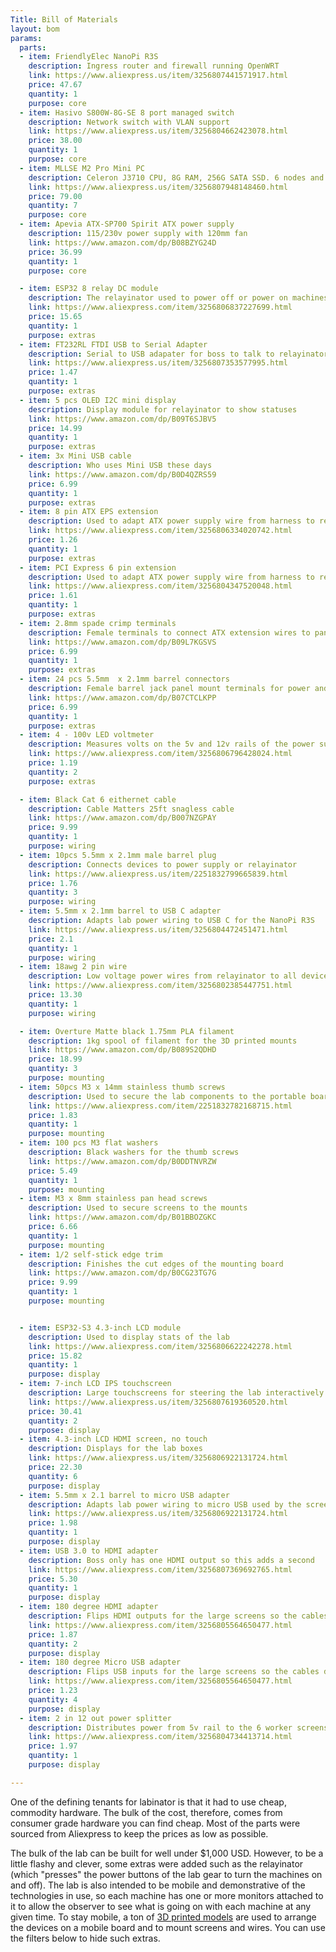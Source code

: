 ```yaml
---
Title: Bill of Materials
layout: bom
params:
  parts:
  - item: FriendlyElec NanoPi R3S
    description: Ingress router and firewall running OpenWRT
    link: https://www.aliexpress.us/item/3256807441571917.html
    price: 47.67
    quantity: 1
    purpose: core
  - item: Hasivo S800W-8G-SE 8 port managed switch
    description: Network switch with VLAN support
    link: https://www.aliexpress.us/item/3256804662423078.html
    price: 38.00
    quantity: 1
    purpose: core
  - item: MLLSE M2 Pro Mini PC
    description: Celeron J3710 CPU, 8G RAM, 256G SATA SSD. 6 nodes and 1 boss
    link: https://www.aliexpress.us/item/3256807948148460.html
    price: 79.00
    quantity: 7
    purpose: core
  - item: Apevia ATX-SP700 Spirit ATX power supply
    description: 115/230v power supply with 120mm fan
    link: https://www.amazon.com/dp/B08BZYG24D
    price: 36.99
    quantity: 1
    purpose: core

  - item: ESP32 8 relay DC module
    description: The relayinator used to power off or power on machines by triggering button presses
    link: https://www.aliexpress.com/item/3256806837227699.html
    price: 15.65
    quantity: 1
    purpose: extras
  - item: FT232RL FTDI USB to Serial Adapter
    description: Serial to USB adapater for boss to talk to relayinator
    link: https://www.aliexpress.us/item/3256807353577995.html
    price: 1.47
    quantity: 1
    purpose: extras
  - item: 5 pcs OLED I2C mini display
    description: Display module for relayinator to show statuses
    link: https://www.amazon.com/dp/B09T6SJBV5
    price: 14.99
    quantity: 1
    purpose: extras
  - item: 3x Mini USB cable
    description: Who uses Mini USB these days
    link: https://www.amazon.com/dp/B0D4QZRS59
    price: 6.99
    quantity: 1
    purpose: extras
  - item: 8 pin ATX EPS extension
    description: Used to adapt ATX power supply wire from harness to relayinator. Not needed if splicing directly from power supply.
    link: https://www.aliexpress.com/item/3256806334020742.html
    price: 1.26
    quantity: 1
    purpose: extras
  - item: PCI Express 6 pin extension
    description: Used to adapt ATX power supply wire from harness to relayinator. Not needed if splicing directly from power supply.
    link: https://www.aliexpress.com/item/3256804347520048.html
    price: 1.61
    quantity: 1
    purpose: extras
  - item: 2.8mm spade crimp terminals
    description: Female terminals to connect ATX extension wires to panel barrel jacks
    link: https://www.amazon.com/dp/B09L7KGSVS
    price: 6.99
    quantity: 1
    purpose: extras
  - item: 24 pcs 5.5mm  x 2.1mm barrel connectors
    description: Female barrel jack panel mount terminals for power and relays
    link: https://www.amazon.com/dp/B07CTCLKPP
    price: 6.99
    quantity: 1
    purpose: extras
  - item: 4 - 100v LED voltmeter
    description: Measures volts on the 5v and 12v rails of the power supply
    link: https://www.aliexpress.com/item/3256806796428024.html
    price: 1.19
    quantity: 2
    purpose: extras

  - item: Black Cat 6 eithernet cable
    description: Cable Matters 25ft snagless cable
    link: https://www.amazon.com/dp/B007NZGPAY
    price: 9.99
    quantity: 1
    purpose: wiring
  - item: 10pcs 5.5mm x 2.1mm male barrel plug
    description: Connects devices to power supply or relayinator
    link: https://www.aliexpress.us/item/2251832799665839.html
    price: 1.76
    quantity: 3
    purpose: wiring
  - item: 5.5mm x 2.1mm barrel to USB C adapter
    description: Adapts lab power wiring to USB C for the NanoPi R3S
    link: https://www.aliexpress.us/item/3256804472451471.html
    price: 2.1
    quantity: 1
    purpose: wiring
  - item: 18awg 2 pin wire
    description: Low voltage power wires from relayinator to all devices
    link: https://www.aliexpress.com/item/3256802385447751.html
    price: 13.30
    quantity: 1
    purpose: wiring

  - item: Overture Matte black 1.75mm PLA filament
    description: 1kg spool of filament for the 3D printed mounts
    link: https://www.amazon.com/dp/B089S2QDHD
    price: 18.99
    quantity: 3
    purpose: mounting
  - item: 50pcs M3 x 14mm stainless thumb screws
    description: Used to secure the lab components to the portable board
    link: https://www.aliexpress.com/item/2251832782168715.html
    price: 1.83
    quantity: 1
    purpose: mounting
  - item: 100 pcs M3 flat washers
    description: Black washers for the thumb screws
    link: https://www.amazon.com/dp/B0DDTNVRZW
    price: 5.49
    quantity: 1
    purpose: mounting
  - item: M3 x 8mm stainless pan head screws
    description: Used to secure screens to the mounts
    link: https://www.amazon.com/dp/B01BBOZGKC
    price: 6.66
    quantity: 1
    purpose: mounting
  - item: 1/2 self-stick edge trim
    description: Finishes the cut edges of the mounting board
    link: https://www.amazon.com/dp/B0CG23TG7G
    price: 9.99
    quantity: 1
    purpose: mounting


  - item: ESP32-S3 4.3-inch LCD module
    description: Used to display stats of the lab
    link: https://www.aliexpress.com/item/3256806622242278.html
    price: 15.82
    quantity: 1
    purpose: display
  - item: 7-inch LCD IPS touchscreen
    description: Large touchscreens for steering the lab interactively
    link: https://www.aliexpress.us/item/3256807619360520.html
    price: 30.41
    quantity: 2
    purpose: display
  - item: 4.3-inch LCD HDMI screen, no touch
    description: Displays for the lab boxes
    link: https://www.aliexpress.us/item/3256806922131724.html
    price: 22.30
    quantity: 6
    purpose: display
  - item: 5.5mm x 2.1 barrel to micro USB adapter
    description: Adapts lab power wiring to micro USB used by the screens
    link: https://www.aliexpress.us/item/3256806922131724.html
    price: 1.98
    quantity: 1
    purpose: display
  - item: USB 3.0 to HDMI adapter
    description: Boss only has one HDMI output so this adds a second
    link: https://www.aliexpress.com/item/3256807369692765.html
    price: 5.30
    quantity: 1
    purpose: display
  - item: 180 degree HDMI adapter
    description: Flips HDMI outputs for the large screens so the cables do not interfere with the lab
    link: https://www.aliexpress.com/item/3256805564650477.html
    price: 1.87
    quantity: 2
    purpose: display
  - item: 180 degree Micro USB adapter
    description: Flips USB inputs for the large screens so the cables do not interfere with the lab
    link: https://www.aliexpress.com/item/3256805564650477.html
    price: 1.23
    quantity: 4
    purpose: display
  - item: 2 in 12 out power splitter
    description: Distributes power from 5v rail to the 6 worker screens
    link: https://www.aliexpress.com/item/3256804734413714.html
    price: 1.97
    quantity: 1
    purpose: display

---
```

One of the defining tenants for labinator is that it had to use cheap, commodity hardware. The bulk of the cost, therefore, comes from consumer grade hardware you can find cheap. Most of the parts were sourced from Aliexpress to keep the prices as low as possible.

The bulk of the lab can be built for well under $1,000 USD. However, to be a little flashy and clever, some extras were added such as the relayinator (which "presses" the power buttons of the lab gear to turn the machines on and off). The lab is also intended to be mobile and demonstrative of the technologies in use, so each machine has one or more monitors attached to it to allow the observer to see what is going on with each machine at any given time. To stay mobile, a ton of [3D printed models](/docs/models/) are used to arrange the devices on a mobile board and to mount screens and wires. You can use the filters below to hide such extras.

